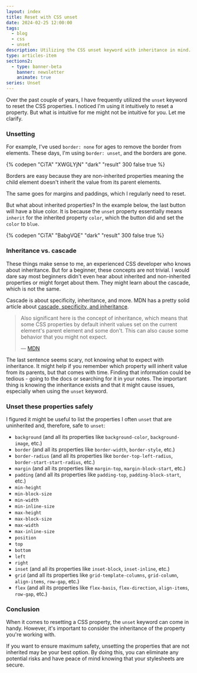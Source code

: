 ```yaml
---
layout: index
title: Reset with CSS unset
date: 2024-02-25 12:00:00
tags:
  - blog
  - css
  - unset
description: Utilizing the CSS unset keyword with inheritance in mind.
type: articles-item
sections2:
  - type: banner-beta
    banner: newsletter
    animate: true
series: Unset
---
```


Over the past couple of years, I have frequently utilized the `unset` keyword to reset the CSS properties. I noticed I'm using it intuitively to reset a property. But what is intuitive for me might not be intuitive for you. Let me clarify.

### Unsetting

For example, I've used `border: none` for ages to remove the border from elements. These days, I'm using `border: unset`, and the borders are gone.

{% codepen "CiTA" "XWGLYjN" "dark" "result" 300 false true %}

Borders are easy because they are non-inherited properties meaning the child element doesn't inherit the value from its parent elements.

The same goes for margins and paddings, which I regularly need to reset.

But what about inherited properties? In the example below, the last button will have a blue color. It is because the `unset` property essentially means `inherit` for the inherited property `color`, which the button did and set the `color` to `blue`.

{% codepen "CiTA" "BabgVQE" "dark" "result" 300 false true %}

### Inheritance vs. cascade

These things make sense to me, an experienced CSS developer who knows about inheritance. But for a beginner, these concepts are not trivial. I would dare say most beginners didn't even hear about inherited and non-inherited properties or might forget about them. They might learn about the cascade, which is not the same.

Cascade is about specificity, inheritance, and more. MDN has a pretty solid article about [cascade, specificity, and inheritance](https://developer.mozilla.org/en-US/docs/Learn/CSS/Building_blocks/Cascade_and_inheritance).

> Also significant here is the concept of inheritance, which means that some CSS properties by default inherit values set on the current element's parent element and some don't. This can also cause some behavior that you might not expect.
>
> — [MDN](https://developer.mozilla.org/en-US/docs/Learn/CSS/Building_blocks/Cascade_and_inheritance)

The last sentence seems scary, not knowing what to expect with inheritance. It might help if you remember which property will inherit value from its parents, but that comes with time. Finding that information could be tedious - going to the docs or searching for it in your notes. The important thing is knowing the inheritance exists and that it might cause issues, especially when using the `unset` keyword.

### Unset these properties safely

I figured it might be useful to list the properties I often `unset` that are uninherited and, therefore, safe to `unset`:

- `background` (and all its properties like `background-color`, `background-image`, etc.)
- `border` (and all its properties like `border-width`, `border-style`, etc.)
- `border-radius` (and all its properties like `border-top-left-radius`, `border-start-start-radius`, etc.)
- `margin` (and all its properties like `margin-top`, `margin-block-start`, etc.)
- `padding` (and all its properties like `padding-top`, `padding-block-start`, etc.)
- `min-height`
- `min-block-size`
- `min-width`
- `min-inline-size`
- `max-height`
- `max-block-size`
- `max-width`
- `max-inline-size`
- `position`
- `top`
- `bottom`
- `left`
- `right`
- `inset` (and all its properties like `inset-block`, `inset-inline`, etc.)
- `grid` (and all its properties like `grid-template-columns`, `grid-column`, `align-items`, `row-gap`, etc.)
- `flex` (and all its properties like `flex-basis`, `flex-direction`, `align-items`, `row-gap`, etc.)

### Conclusion

When it comes to resetting a CSS property, the `unset` keyword can come in handy. However, it's important to consider the inheritance of the property you're working with.

If you want to ensure maximum safety, unsetting the properties that are not inherited may be your best option. By doing this, you can eliminate any potential risks and have peace of mind knowing that your stylesheets are secure.
